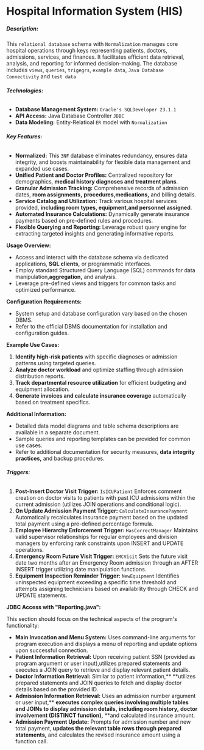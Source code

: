 
# Hospital Information System (HIS)

##### **Description:**

This `relational database` schema with `Normalization` manages core hospital operations through keys representing patients, doctors, admissions, services, and finances. It facilitates efficient data retrieval, analysis, and reporting for informed decision-making. The database includes `views`, `queries`, `trigegrs`, `example data`, `Java Database Connectivity` and `test data`

###### **Technologies:**

* **Database Management System:** `Oracle's SQLDeveloper 23.1.1`
* **API Access:** Java Database Controller `JDBC`
* **Data Modeling:** Entity-Relatioal `ER` model with `Normalization`

###### **Key Features:**

* **Normalized:** This `3NF` database eliminates redundancy, ensures data integrity, and boosts maintainability for flexible data management and expanded use cases.
* **Unified Patient and Doctor Profiles:** Centralized repository for demographics, **medical history diagnoses and treatment plans**.
* **Granular Admission Tracking:** Comprehensive records of admission dates, **room assignments,** **procedures,medications,** and billing details.
* **Service Catalog and Utilization:** Track various hospital services provided, **including room types, equipment,and personnel assigned**.
* **Automated Insurance Calculations:** Dynamically generate insurance payments based on pre-defined rules and procedures.
* **Flexible Querying and Reporting:** Leverage robust query engine for extracting targeted insights and generating informative reports.

**Usage Overview:**

* Access and interact with the database schema via dedicated applications, **SQL clients,** or programmatic interfaces.
* Employ standard Structured Query Language (SQL) commands for data manipulation,**aggregation,** and analysis.
* Leverage pre-defined views and triggers for common tasks and optimized performance.

**Configuration Requirements:**

* System setup and database configuration vary based on the chosen DBMS.
* Refer to the official DBMS documentation for installation and configuration guides.

**Example Use Cases:**

1. **Identify high-risk patients** with specific diagnoses or admission patterns using targeted queries.
2. **Analyze doctor workload** and optimize staffing through admission distribution reports.
3. **Track departmental resource utilization** for efficient budgeting and equipment allocation.
4. **Generate invoices and calculate insurance coverage** automatically based on treatment specifics.

**Additional Information:**

* Detailed data model diagrams and table schema descriptions are available in a separate document.
* Sample queries and reporting templates can be provided for common use cases.
* Refer to additional documentation for security measures, **data integrity practices,** and backup procedures.

###### **Triggers:**

1. **Post-Insert Doctor Visit Trigger:** `IsICUPatient` Enforces comment creation on doctor visits to patients with past ICU admissions within the current admission (utilizes JOIN operations and conditional logic).
2. **On Update Admission Payment Trigger:** `CalculateInsurancePayment` Automatically recalculates insurance payment based on the updated total payment using a pre-defined percentage formula.
3. **Employee Hierarchy Enforcement Trigger:** `HasCorrectManager` Maintains valid supervisor relationships for regular employees and division managers by enforcing rank constraints upon INSERT and UPDATE operations.
4. **Emergency Room Future Visit Trigger:** `EMCVisit` Sets the future visit date two months after an Emergency Room admission through an AFTER INSERT trigger utilizing date manipulation functions.
5. **Equipment Inspection Reminder Trigger:** `NewEquipment` Identifies uninspected equipment exceeding a specific time threshold and attempts assigning technicians based on availability through CHECK and UPDATE statements.

**JDBC Access with "Reporting.java":**

This section should focus on the technical aspects of the program's functionality:

* **Main Invocation and Menu System:** Uses command-line arguments for program execution and displays a menu of reporting and update options upon successful connection.
* **Patient Information Retrieval:** Upon receiving patient SSN (provided as program argument or user input),utilizes prepared statements and executes a JOIN query to retrieve and display relevant patient details.
* **Doctor Information Retrieval:** Similar to patient information,** **utilizes prepared statements and JOIN queries to fetch and display doctor details based on the provided ID.
* **Admission Information Retrieval:** Uses an admission number argument or user input,** **executes complex queries involving multiple tables and JOINs to display admission details,** **including room history,** **doctor involvement (DISTINCT function),** **and calculated insurance amount.
* **Admission Payment Update:** Prompts for admission number and new total payment, **updates the relevant table rows through prepared statements,** and calculates the revised insurance amount using a function call.
